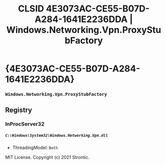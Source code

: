 ﻿---
title: "CLSID 4E3073AC-CE55-B07D-A284-1641E2236DDA | Windows.Networking.Vpn.ProxyStubFactory"
excerpt: What is COM-Object CLSID 4E3073AC-CE55-B07D-A284-1641E2236DDA?
---

# {4E3073AC-CE55-B07D-A284-1641E2236DDA}

### `Windows.Networking.Vpn.ProxyStubFactory`

## Registry


### InProcServer32

##### `C:\Windows\System32\Windows.Networking.Vpn.dll`
* ThreadingModel: `Both`

MIT License. Copyright (c) 2021 Strontic.



